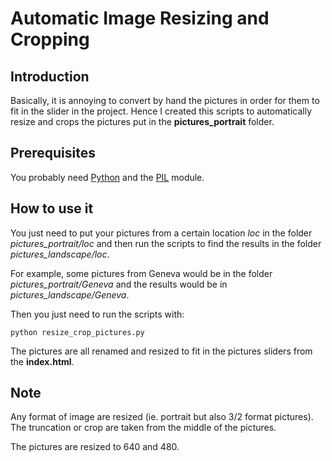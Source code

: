 # Automatic Image Resizing and Cropping

## Introduction

Basically, it is annoying to convert by hand the pictures in order for them to fit in the slider in the project. Hence I created this scripts to automatically resize and crops the pictures put in the **pictures_portrait** folder.

## Prerequisites

You probably need [Python](https://www.python.org/download/) and the [PIL](http://www.pythonware.com/products/pil/) module.

## How to use it

You just need to put your pictures from a certain location *loc* in the folder
*pictures_portrait/loc* and then run the scripts to find the results in the
folder *pictures_landscape/loc*.

For example, some pictures from Geneva would be in the folder *pictures_portrait/Geneva* and the results would be in
*pictures_landscape/Geneva*.

Then you just need to run the scripts with:

```{bash}
python resize_crop_pictures.py
```

The pictures are all renamed and resized to fit in the pictures sliders from the **index.html**.

## Note
Any format of image are resized (ie. portrait but also 3/2 format pictures). The truncation or crop are taken from the middle of the pictures.

The pictures are resized to 640 and 480. 
